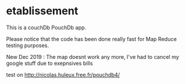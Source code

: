 # etablissement

This is a couchDb PouchDb app.

Please notice that the code has been done really fast for Map Reduce testing purposes.

New Dec 2019 : The map doesnt work any more, I've had to cancel my google stuff due to exepnsives bills

test on http://nicolas.huleux.free.fr/pouchdb4/

